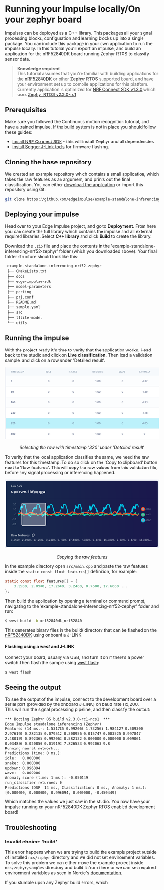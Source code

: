 # Running your Impulse locally/On your zephyr board

Impulses can be deployed as a C++ library. This packages all your signal processing blocks, configuration and learning blocks up into a single package. You can include this package in your own application to run the impulse locally. In this tutorial you'll export an impulse, and build an application for the nRF52840DK board running Zephyr RTOS to classify sensor data.

> **Knowledge required**  
> This tutorial assumes that you're familiar with building applications for the [nRF52840DK][nrf52840dk_docs] or other **Zephyr RTOS** supported board, and have your environment set up to compile applications for this platform. Currently application is optimized for [NRF Connect SDK v1.3.0][ncs_130_docs] which uses [Zephyr RTOS v2.3.0-rc1][zephyr_230_docs]

## Prerequisites

Make sure you followed the Continuous motion recognition tutorial, and have a trained impulse. If the build system is not in place you should follow these guides:
* [install NRF Connect SDK][ncs_install] - this will install Zephyr and all dependencies
* [install Segger J-Link tools][jlink_tools] for firmware flashing. 

## Cloning the base repository
We created an example repository which contains a small application, which takes the raw features as an argument, and prints out the final classification. You can either [download the application][app_gh_download] or import this repository using Git:

```bash
git clone https://github.com/edgeimpulse/example-standalone-inferencing-nrf52-zephyr.git
```

## Deploying your impulse
Head over to your Edge Impulse project, and go to **Deployment**. From here you can create the full library which contains the impulse and all external required libraries. Select **C++ library** and click **Build** to create the library.

Download the `.zip` file and place the contents in the 'example-standalone-inferencing-nrf52-zephyr' folder (which you downloaded above). Your final folder structure should look like this:

```bash
 example-standalone-inferencing-nrf52-zephyr
 ├── CMakeLists.txt
 ├── docs
 ├── edge-impulse-sdk
 ├── model-parameters
 ├── porting
 ├── prj.conf
 ├── README.md
 ├── sample.yaml
 ├── src
 ├── tflite-model
 └── utils
```

## Running the impulse
With the project ready it's time to verify that the application works. Head back to the studio and click on **Live classification**. Then load a validation sample, and click on a row under 'Detailed result'.

<p align="center">
  <img src="img1.png" alt="Selecting the row with timestamp '320' under 'Detailed result'"><br><br>
  <i>Selecting the row with timestamp '320' under 'Detailed result'</i><br>
</p>

To verify that the local application classifies the same, we need the raw features for this timestamp. To do so click on the 'Copy to clipboard' button next to 'Raw features'. This will copy the raw values from this validation file, before any signal processing or inferencing happened.

<p align="center">
  <img src="img2.png" alt="Copying the raw features"><br><br>
  <i>Copying the raw features</i><br>
</p>

In the example directory open `src/main.cpp` and paste the raw features inside the `static const float features[]` definition, for example:
```c
static const float features[] = {
    3.9500, 2.0900, 17.2600, 3.2400, 0.7600, 17.6000 ...
};
```
Then build the application by opening a terminal or command prompt, navigating to the 'example-standalone-inferencing-nrf52-zephyr' folder and run:
```bash
$ west build -b nrf52840dk_nrf52840
```

This generates binary files in the build/ directory that can be flashed on the [nRF52840DK][nrf52840dk_docs] using onboard a J-LINK.

#### Flashing using a *west* and J-LINK
Connect your board, usually via USB, and turn it on if there’s a power switch.Then flash the sample using [west flash][west_flash]:
```bash
$ west flash
```

## Seeing the output
To see the output of the impulse, connect to the development board over a serial port (provided by the onboard J-LINK) on baud rate 115,200.  
This will run the signal processing pipeline, and then classify the output:
```
*** Booting Zephyr OS build v2.3.0-rc1-ncs1  ***
Edge Impulse standalone inferencing (Zephyr)
Features (14 ms.): 1.531785 0.992063 1.732565 1.984127 0.509300 2.976190 0.282135 0.079512 0.308956 0.015747 0.003525 0.997847 2.480159 0.892365 0.992063 0.582132 0.000000 0.000000 0.009061 0.034836 0.020850 0.019193 7.826533 0.992063 9.8 
Running neural network...
Predictions (time: 0 ms.):
idle:   0.000000
snake:  0.000000
updown: 0.996094
wave:   0.000000
Anomaly score (time: 1 ms.): -0.050449
run_classifier returned: 0
Predictions (DSP: 14 ms., Classification: 0 ms., Anomaly: 1 ms.): 
[0.000000, 0.000000, 0.996094, 0.000000, -0.050449]
```

Which matches the values we just saw in the studio. You now have your impulse running on your nRF52840DK Zephyr RTOS enabled development board!

## Troubleshooting

### Invalid choice: 'build'

This error happens when we are trying to build the example project outside of installed `ncs/zephyr` directory and we did not set environment variables.
To solve this problem we can either move the example project inside `ncs/zephyr/samples` directory and build it from there or we can set required environment variables as seen in Nordic's [documentation][zephyr_env_docs].

If you stumble upon any Zephyr build errors, which 

[nrf52840dk_docs]: https://developer.nordicsemi.com/nRF_Connect_SDK/doc/1.3.0/zephyr/boards/arm/nrf52840dk_nrf52840/doc/index.html
[ncs_130_docs]: https://developer.nordicsemi.com/nRF_Connect_SDK/doc/1.3.0/nrf/index.html
[zephyr_230_docs]: https://developer.nordicsemi.com/nRF_Connect_SDK/doc/1.3.0/zephyr/index.html
[ncs_install]: https://developer.nordicsemi.com/nRF_Connect_SDK/doc/1.3.0/nrf/gs_assistant.html
[jlink_tools]: https://www.segger.com/downloads/jlink/#J-LinkSoftwareAndDocumentationPack
[app_gh_download]: https://github.com/edgeimpulse/example-standalone-inferencing-nrf52-zephyr/archive/develop.zip
[west_flash]: https://developer.nordicsemi.com/nRF_Connect_SDK/doc/1.3.0/zephyr/guides/west/build-flash-debug.html#west-flashing
[zephyr_env_docs]: https://developer.nordicsemi.com/nRF_Connect_SDK/doc/latest/nrf/gs_installing.html#setting-up-the-command-line-build-environment
